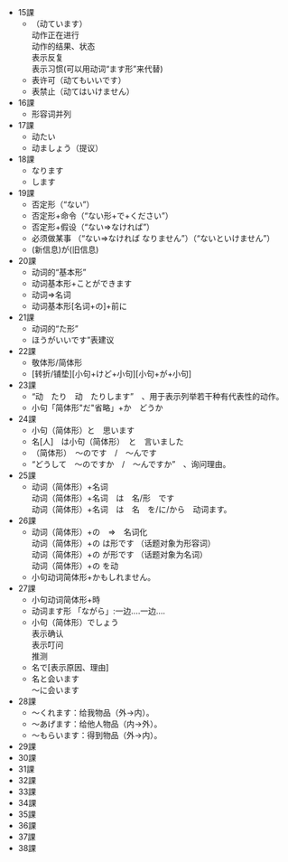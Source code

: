 * 15課   
  * （动ています）  
  动作正在进行  
  动作的结果、状态  
  表示反复  
  表示习惯(可以用动词“ます形”来代替)
  * 表许可（动てもいいです）  
  * 表禁止（动てはいけません）  
* 16課  
  * 形容词并列
* 17課
  * 动たい
  * 动ましょう（提议）
* 18課
  * なります
  * します
* 19課
  * 否定形（“ない”）
  * 否定形+命令（“ない形+で+ください”）
  * 否定形+假设（“ない⇒なければ”）
  * 必须做某事 （“ない⇒なければ なりません”）（“ないといけません”）
  * (新信息)が(旧信息)
* 20課
  * 动词的“基本形”　
  * 动词基本形+ことができます　
  * 动词=>名词　
  * 动词基本形[名词+の]+前に
* 21課
  * 动词的“た形”　
  * ほうがいいです”表建议
* 22課
  * 敬体形/简体形
  * [转折/铺垫][小句+けど+小句][小句+が+小句]　  
* 23課
  * “动　たり　动　たりします”　、用于表示列举若干种有代表性的动作。  
  * 小句「简体形"だ"省略」+か　どうか
* 24課
  * 小句（简体形）と　思います 
  * 名[人]　は小句（简体形）　と　言いました　 
  * （简体形）　～のです　/　～んです 
  * “どうして　～のですか　/　～んですか”　、询问理由。
* 25課
  * 动词（简体形）+名词  
   动词（简体形）+名词　は　名/形　です  
   动词（简体形）+名词　は　名　を/に/から　动词ます。
* 26課
  * 动词（简体形）+の　⇒　名词化  
  动词（简体形）+の は形です （话题对象为形容词）  
  动词（简体形）+の が形です （话题对象为名词）  
  动词（简体形）+の を动
  * 小句动词简体形+かもしれません。
* 27課
  * 小句动词简体形+時
  * 动词ます形 「ながら」:一边....一边....
  * 小句（简体形）でしょう  
  表示确认  
  表示叮问  
  推测
  * 名で[表示原因、理由]
  * 名と会います  
  ～に会います
* 28課
  * ～くれます：给我物品（外->内）。
  * ～あげます：给他人物品（内->外）。
  * ～もらいます：得到物品（外->内）。 
* 29課
* 30課
* 31課
* 32課
* 33課
* 34課
* 35課
* 36課
* 37課
* 38課
  
  
  
  
   
    

